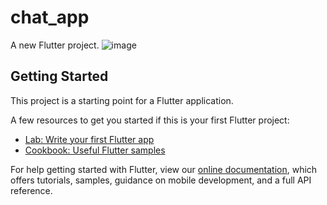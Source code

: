 # chat_app

A new Flutter project.
![image](https://user-images.githubusercontent.com/49908163/156302219-bee83281-5225-457d-b9c0-6db9f8246fa2.png)



## Getting Started

This project is a starting point for a Flutter application.

A few resources to get you started if this is your first Flutter project:

- [Lab: Write your first Flutter app](https://flutter.dev/docs/get-started/codelab)
- [Cookbook: Useful Flutter samples](https://flutter.dev/docs/cookbook)

For help getting started with Flutter, view our
[online documentation](https://flutter.dev/docs), which offers tutorials,
samples, guidance on mobile development, and a full API reference.
